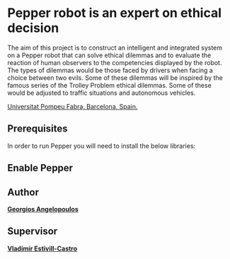 # Pepper robot is an expert on ethical decision 

The aim of this project is to construct an intelligent and integrated system on a Pepper robot that can solve ethical dilemmas and to evaluate the reaction of human observers to the competencies displayed by the robot. The types of dilemmas would be those faced by drivers when facing a choice between two evils. Some of these dilemmas will be inspired by the famous series of the Trolley Problem ethical dilemmas. Some of these would be adjusted to traffic situations and autonomous vehicles. 



[Universitat Pompeu Fabra, Barcelona, Spain.](https://www.upf.edu/)




## Prerequisites

In order to run Pepper you will need to install the below libraries:

## Enable Pepper


## Author

[**Georgios Angelopoulos**](https://www.linkedin.com/in/george-angelopoulos/)


## Supervisor

[**Vladimir Estivill-Castro**](https://www.upf.edu/web/etic/entry/-/-/54009/409/vladimir-estivill)

<!--
* spaCy is compatible with 64-bit CPython 2.7 / 3.5+ and runs on Unix/Linux, macOS/OS X and Windows:
```
pip install -U spacy
```

* gTTS (Google Text-to-Speech), a Python library and CLI tool to interface with Google Translate's text-to-speech API:
```
pip install gTTS
```

* SpeechRecognition, Library for performing speech recognition, with support for several engines and APIs, online and offline:
```
pip install SpeechRecognition
```


## Enable Pepper

```
python listen_and_talk.py
```


-->

